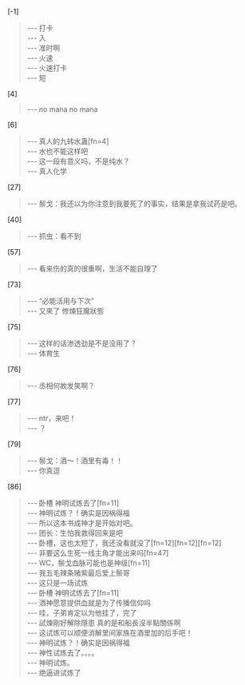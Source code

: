
[-1] 
>--- 打卡<br>
>--- 入<br>
>--- 准时啊<br>
>--- 火速<br>
>--- 火速打卡<br>
>--- 短<br>

[4] 
>--- no mana no mana<br>

[6] 
>--- 真人的九转水蛊[fn=4]<br>
>--- 水也不能这样吧<br>
>--- 这一段有意义吗，不是纯水？<br>
>--- 真人化学<br>

[27] 
>--- 鬃戈：我还以为你注意到我要死了的事实，结果是拿我试药是吧。<br>

[40] 
>--- 抓虫：看不到<br>

[57] 
>--- 看来伤的真的很重啊，生活不能自理了<br>

[73] 
>--- “必能活用与下次”<br>
>--- 又來了 修煉狂魔狀態<br>

[75] 
>--- 这样的话渗透劲是不是没用了？<br>
>--- 体育生<br>

[76] 
>--- 丞相何故发笑啊？<br>

[77] 
>--- ntr，来吧！<br>
>--- ？<br>

[79] 
>--- 鬃戈：酒～！酒里有毒！！<br>
>--- 你真逗<br>

[86] 
>--- 卧槽  神明试炼去了[fn=11]<br>
>--- 神明试炼？！确实是因祸得福<br>
>--- 所以这本书成神才是开始对吧。<br>
>--- 团长：生怕我救得回来是吧<br>
>--- 卧槽，这也太短了，我还没看就没了[fn=12][fn=12][fn=12]<br>
>--- 非要这么生死一线主角才能出来吗[fn=47]<br>
>--- WC，鬃戈血脉可能也是神级[fn=11]<br>
>--- 我五毛辣条赌紫最后爱上鬃哥<br>
>--- 这只是一场试炼<br>
>--- 卧槽  神明试炼去了[fn=11]<br>
>--- 酒神愿意提供血就是为了传播信仰吗<br>
>--- 哇，子弟肯定以为他挂了，完了<br>
>--- 試煉剛好解除隱患 真的是和船長沒半點關係啊<br>
>--- 这试炼可以顺便消解里间家族在酒里加的后手吧！<br>
>--- 神明试炼？！确实是因祸得福<br>
>--- 神性试炼去了。。。。<br>
>--- 神明试炼。<br>
>--- 绝逼进试炼了<br>
